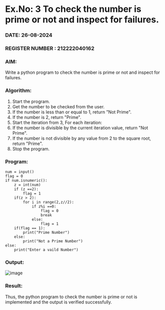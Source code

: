 # Ex.No: 3 To check the number is prime or not and inspect for failures.
 
### DATE: 26-08-2024                                                                           
### REGISTER NUMBER : 212222040162
### AIM: 
Write a python program to check the number is prime or not and inspect for failures.
 
### Algorithm:
1. Start the program.
2. Get the number to be checked from the user.
3. If the number is less than or equal to 1, return "Not Prime".
4. If the number is 2, return "Prime".
5. Start the iteration from 3, For each iteration:
6. If the number is divisible by the current iteration value, return "Not Prime".
7. If the number is not divisible by any value from 2 to the square root, return "Prime".
8. Stop the program.

### Program:
```
num = input() 
flag = 0 
if num.isnumeric(): 
    z = int(num) 
    if (z ==2): 
        flag = 1 
    if(z > 2): 
        for i in range(2,z//2): 
            if z%i ==0: 
                flag = 0 
                break 
            else: 
                flag = 1 
    if(flag == 1): 
        print("Prime Number") 
    else: 
        print("Not a Prime Number") 
else: 
    print("Enter a vaild Number")
```

### Output:
![image](https://github.com/user-attachments/assets/da9c9b2a-f02f-4f41-8b89-649f57e87975)

### Result:
Thus, the python program to check the number is prime or not is implemented and the output is verified successfully.
